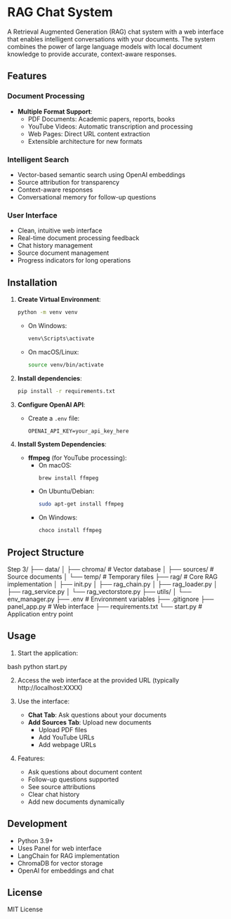 # RAG Chat System

A Retrieval Augmented Generation (RAG) chat system with a web interface that enables intelligent conversations with your documents. The system combines the power of large language models with local document knowledge to provide accurate, context-aware responses.

## Features

### Document Processing
- **Multiple Format Support**:
  - PDF Documents: Academic papers, reports, books
  - YouTube Videos: Automatic transcription and processing
  - Web Pages: Direct URL content extraction
  - Extensible architecture for new formats

### Intelligent Search
- Vector-based semantic search using OpenAI embeddings
- Source attribution for transparency
- Context-aware responses
- Conversational memory for follow-up questions

### User Interface
- Clean, intuitive web interface
- Real-time document processing feedback
- Chat history management
- Source document management
- Progress indicators for long operations

## Installation

1. **Create Virtual Environment**:
   ```bash
   python -m venv venv
   ```

   - On Windows:
     ```bash
     venv\Scripts\activate
     ```
   - On macOS/Linux:
     ```bash
     source venv/bin/activate
     ```

2. **Install dependencies**:
   ```bash
   pip install -r requirements.txt
   ```

3. **Configure OpenAI API**:
   - Create a `.env` file:
     ```env
     OPENAI_API_KEY=your_api_key_here
     ```

4. **Install System Dependencies**:
   - **ffmpeg** (for YouTube processing):
     - On macOS:
       ```bash
       brew install ffmpeg
       ```
     - On Ubuntu/Debian:
       ```bash
       sudo apt-get install ffmpeg
       ```
     - On Windows:
       ```bash
       choco install ffmpeg
       ```

## Project Structure

Step 3/
├── data/
│ ├── chroma/ # Vector database
│ ├── sources/ # Source documents
│ └── temp/ # Temporary files
├── rag/ # Core RAG implementation
│ ├── init.py
│ ├── rag_chain.py
│ ├── rag_loader.py
│ ├── rag_service.py
│ └── rag_vectorstore.py
├── utils/
│ └── env_manager.py
├── .env # Environment variables
├── .gitignore
├── panel_app.py # Web interface
├── requirements.txt
└── start.py # Application entry point



## Usage

1. Start the application:

bash
python start.py


2. Access the web interface at the provided URL (typically http://localhost:XXXX)

3. Use the interface:
   - **Chat Tab**: Ask questions about your documents
   - **Add Sources Tab**: Upload new documents
     - Upload PDF files
     - Add YouTube URLs
     - Add webpage URLs

4. Features:
   - Ask questions about document content
   - Follow-up questions supported
   - See source attributions
   - Clear chat history
   - Add new documents dynamically

## Development

- Python 3.9+
- Uses Panel for web interface
- LangChain for RAG implementation
- ChromaDB for vector storage
- OpenAI for embeddings and chat

## License

MIT License
